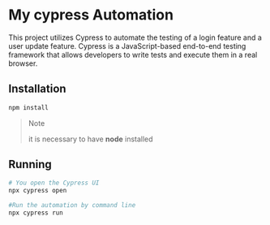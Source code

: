 # My cypress Automation

This project utilizes Cypress to automate the testing of a login feature and a user update feature.
Cypress is a JavaScript-based end-to-end testing framework that allows developers to write tests and execute them in a real browser.

## Installation
```bash
npm install
```
> Note
>
>it is necessary to have **node** installed

## Running
```bash
# You open the Cypress UI
npx cypress open

#Run the automation by command line
npx cypress run
```